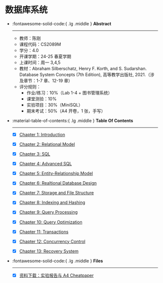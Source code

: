 # 数据库系统

<div class="grid cards" markdown>

-   :fontawesome-solid-code:{ .lg .middle } __Abstract__

    ---
    
    - 教师：陈刚
    - 课程代码：CS2089M
    - 学分：4.0
    - 开课学期：24-25 春夏学期
    - 上课时间：周一 3,4,5
    - 教材：Abraham Silberschatz, Henry F. Korth, and S. Sudarshan. Database System Concepts (7th Edition), 高等教学出版社, 2021.（涉及章节：1-7 章、12-19 章）
    - 评分规则：
        - 作业/练习：10%（Lab 1-4 + 图书管理系统）
        - 课堂测验：10%
        - 实验项目：30%（MiniSQL）
        - 期末考试：50%（A4 开卷，1 张，手写）

</div>

<div class="grid cards" markdown>

-   :material-table-of-contents:{ .lg .middle } __Table Of Contents__

    ---

    - [x] [Chapter 1: Introduction](chap1/chap1.md)
    
    - [x] [Chapter 2: Relational Model](chap2/chap2.md)
    
    - [x] [Chapter 3: SQL](chap3/chap3.md)
    
    - [x] [Chapter 4: Advanced SQL](chap4/chap4.md)
    
    - [x] [Chapter 5: Entity-Relationship Model](chap5/chap5.md)
    
    - [x] [Chapter 6: Realtional Database Design](chap6/chap6.md)
    
    - [x] [Chapter 7: Storage and File Structure](chap7/chap7.md)
    
    - [x] [Chapter 8: Indexing and Hashing](chap8/chap8.md)
    
    - [x] [Chapter 9: Query Processing](chap9/chap9.md)
    
    - [x] [Chapter 10: Query Optimization](chap10/chap10.md)
    
    - [x] [Chapter 11: Transactions](chap11/chap11.md)
    
    - [x] [Chapter 12: Concurrency Control](chap12/chap12.md)
    
    - [x] [Chapter 13: Recovery System](chap13/chap13.md)

</div>

<div class="grid cards" markdown>

-   :fontawesome-solid-code:{ .lg .middle } __Files__

    ---

    - [x] [资料下载：实验报告与 A4 Cheatpaper](file_download.md)


</div>